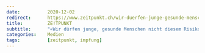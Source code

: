 ```yaml
---
date:          2020-12-02
redirect:      https://www.zeitpunkt.ch/wir-duerfen-junge-gesunde-menschen-nicht-diesem-risiko-aussetzen
title:         ZE!TPUNKT
subtitle:      "«Wir dürfen junge, gesunde Menschen nicht diesem Risiko aussetzen!»"
categories:    Medien
tags:          [zeitpunkt, impfung]
---
```


